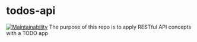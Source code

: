 # todos-api
[![Maintainability](https://api.codeclimate.com/v1/badges/1959979cca5a5c98bd26/maintainability)](https://codeclimate.com/github/gdsrosa/todos-api/maintainability)
The purpose of this repo is to apply RESTful API concepts with a TODO app
